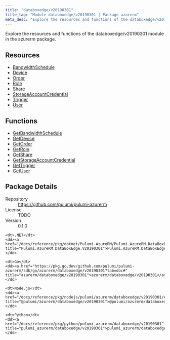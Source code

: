 ```yaml
---
title: "databoxedge/v20190301"
title_tag: "Module databoxedge/v20190301 | Package azurerm"
meta_desc: "Explore the resources and functions of the databoxedge/v20190301 module in the azurerm package."
---
```


<!-- WARNING: this file was generated by Pulumi Docs Generator. -->
<!-- Do not edit by hand unless you're certain you know what you are doing! -->

Explore the resources and functions of the databoxedge/v20190301 module in the azurerm package.

<h2 id="resources">Resources</h2>
<ul class="api">
    <li><a href="bandwidthschedule" title="BandwidthSchedule"><span class="symbol resource"></span>BandwidthSchedule</a></li>
    <li><a href="device" title="Device"><span class="symbol resource"></span>Device</a></li>
    <li><a href="order" title="Order"><span class="symbol resource"></span>Order</a></li>
    <li><a href="role" title="Role"><span class="symbol resource"></span>Role</a></li>
    <li><a href="share" title="Share"><span class="symbol resource"></span>Share</a></li>
    <li><a href="storageaccountcredential" title="StorageAccountCredential"><span class="symbol resource"></span>StorageAccountCredential</a></li>
    <li><a href="trigger" title="Trigger"><span class="symbol resource"></span>Trigger</a></li>
    <li><a href="user" title="User"><span class="symbol resource"></span>User</a></li>
</ul>

<h2 id="functions">Functions</h2>
<ul class="api">
    <li><a href="getbandwidthschedule" title="GetBandwidthSchedule"><span class="symbol function"></span>GetBandwidthSchedule</a></li>
    <li><a href="getdevice" title="GetDevice"><span class="symbol function"></span>GetDevice</a></li>
    <li><a href="getorder" title="GetOrder"><span class="symbol function"></span>GetOrder</a></li>
    <li><a href="getrole" title="GetRole"><span class="symbol function"></span>GetRole</a></li>
    <li><a href="getshare" title="GetShare"><span class="symbol function"></span>GetShare</a></li>
    <li><a href="getstorageaccountcredential" title="GetStorageAccountCredential"><span class="symbol function"></span>GetStorageAccountCredential</a></li>
    <li><a href="gettrigger" title="GetTrigger"><span class="symbol function"></span>GetTrigger</a></li>
    <li><a href="getuser" title="GetUser"><span class="symbol function"></span>GetUser</a></li>
</ul>

<h2 id="package-details">Package Details</h2>
<dl class="package-details">
	<dt>Repository</dt>
	<dd><a href="https://github.com/pulumi/pulumi-azurerm">https://github.com/pulumi/pulumi-azurerm</a></dd>
	<dt>License</dt>
	<dd>TODO</dd>
	<dt>Version</dt>
	<dd>0.1.0</dd>
</dl>



<dl class="tabular">

    <dt>.NET</dt>
    <dd><a href="/docs/reference/pkg/dotnet/Pulumi.AzureRM/Pulumi.AzureRM.DataBoxEdge.V20190301.html" title="Pulumi.AzureRM.DataBoxEdge.V20190301">Pulumi.AzureRM.DataBoxEdge.V20190301</a></dd>

    <dt>Go</dt>
    <dd><a href="https://pkg.go.dev/github.com/pulumi/pulumi-azurerm/sdk/go/azurerm/databoxedge/v20190301?tab=doc#" title="azurerm/databoxedge/v20190301">azurerm/databoxedge/v20190301</a></dd>

    <dt>Node.js</dt>
    <dd><a href="/docs/reference/pkg/nodejs/pulumi/azurerm/databoxedge/v20190301/#" title="@pulumi/azurerm/databoxedge/v20190301">@pulumi/azurerm/databoxedge/v20190301</a></dd>

    <dt>Python</dt>
    <dd><a href="/docs/reference/pkg/python/pulumi_azurerm/databoxedge/v20190301" title="pulumi_azurerm/databoxedge/v20190301">pulumi_azurerm/databoxedge/v20190301</a></dd>

</dl>

